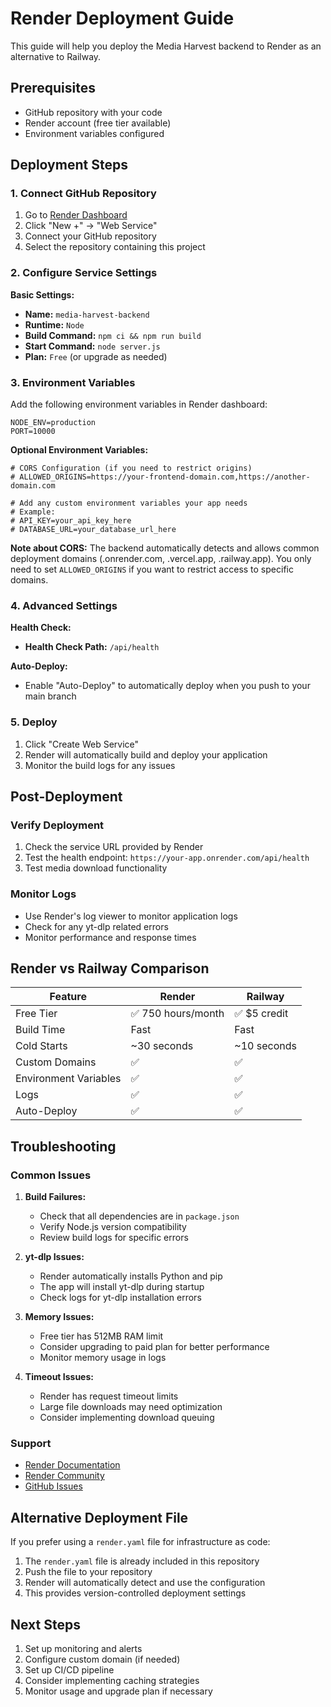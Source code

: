 # Render Deployment Guide

This guide will help you deploy the Media Harvest backend to Render as an alternative to Railway.

## Prerequisites

- GitHub repository with your code
- Render account (free tier available)
- Environment variables configured

## Deployment Steps

### 1. Connect GitHub Repository

1. Go to [Render Dashboard](https://dashboard.render.com/)
2. Click "New +" → "Web Service"
3. Connect your GitHub repository
4. Select the repository containing this project

### 2. Configure Service Settings

**Basic Settings:**
- **Name:** `media-harvest-backend`
- **Runtime:** `Node`
- **Build Command:** `npm ci && npm run build`
- **Start Command:** `node server.js`
- **Plan:** `Free` (or upgrade as needed)

### 3. Environment Variables

Add the following environment variables in Render dashboard:

```
NODE_ENV=production
PORT=10000
```

**Optional Environment Variables:**
```
# CORS Configuration (if you need to restrict origins)
# ALLOWED_ORIGINS=https://your-frontend-domain.com,https://another-domain.com

# Add any custom environment variables your app needs
# Example:
# API_KEY=your_api_key_here
# DATABASE_URL=your_database_url_here
```

**Note about CORS:** The backend automatically detects and allows common deployment domains (.onrender.com, .vercel.app, .railway.app). You only need to set `ALLOWED_ORIGINS` if you want to restrict access to specific domains.

### 4. Advanced Settings

**Health Check:**
- **Health Check Path:** `/api/health`

**Auto-Deploy:**
- Enable "Auto-Deploy" to automatically deploy when you push to your main branch

### 5. Deploy

1. Click "Create Web Service"
2. Render will automatically build and deploy your application
3. Monitor the build logs for any issues

## Post-Deployment

### Verify Deployment

1. Check the service URL provided by Render
2. Test the health endpoint: `https://your-app.onrender.com/api/health`
3. Test media download functionality

### Monitor Logs

- Use Render's log viewer to monitor application logs
- Check for any yt-dlp related errors
- Monitor performance and response times

## Render vs Railway Comparison

| Feature | Render | Railway |
|---------|--------|----------|
| Free Tier | ✅ 750 hours/month | ✅ $5 credit |
| Build Time | Fast | Fast |
| Cold Starts | ~30 seconds | ~10 seconds |
| Custom Domains | ✅ | ✅ |
| Environment Variables | ✅ | ✅ |
| Logs | ✅ | ✅ |
| Auto-Deploy | ✅ | ✅ |

## Troubleshooting

### Common Issues

1. **Build Failures:**
   - Check that all dependencies are in `package.json`
   - Verify Node.js version compatibility
   - Review build logs for specific errors

2. **yt-dlp Issues:**
   - Render automatically installs Python and pip
   - The app will install yt-dlp during startup
   - Check logs for yt-dlp installation errors

3. **Memory Issues:**
   - Free tier has 512MB RAM limit
   - Consider upgrading to paid plan for better performance
   - Monitor memory usage in logs

4. **Timeout Issues:**
   - Render has request timeout limits
   - Large file downloads may need optimization
   - Consider implementing download queuing

### Support

- [Render Documentation](https://render.com/docs)
- [Render Community](https://community.render.com/)
- [GitHub Issues](https://github.com/your-username/media-harvest/issues)

## Alternative Deployment File

If you prefer using a `render.yaml` file for infrastructure as code:

1. The `render.yaml` file is already included in this repository
2. Push the file to your repository
3. Render will automatically detect and use the configuration
4. This provides version-controlled deployment settings

## Next Steps

1. Set up monitoring and alerts
2. Configure custom domain (if needed)
3. Set up CI/CD pipeline
4. Consider implementing caching strategies
5. Monitor usage and upgrade plan if necessary